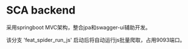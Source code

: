 # SCA backend

采用springboot MVC架构，整合jpa和swagger-ui辅助开发。

该分支 'feat_spider_run_js' 启动后将自动运行js批量爬取，占用9093端口。
